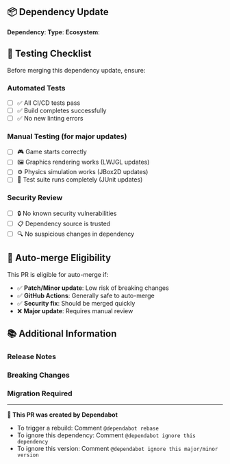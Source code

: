 <!--
Dependabot Pull Request Template
This template is automatically applied to all Dependabot-generated PRs
-->

## 📦 Dependency Update

**Dependency**: <!-- Automatically filled by Dependabot -->
**Type**: <!-- patch/minor/major -->
**Ecosystem**: <!-- github-actions/gradle -->

## 🧪 Testing Checklist

Before merging this dependency update, ensure:

### Automated Tests
- [ ] ✅ All CI/CD tests pass
- [ ] ✅ Build completes successfully  
- [ ] ✅ No new linting errors

### Manual Testing (for major updates)
- [ ] 🎮 Game starts correctly
- [ ] 🖼️ Graphics rendering works (LWJGL updates)
- [ ] ⚙️ Physics simulation works (JBox2D updates)
- [ ] 🧪 Test suite runs completely (JUnit updates)

### Security Review
- [ ] 🔒 No known security vulnerabilities
- [ ] 📋 Dependency source is trusted
- [ ] 🔍 No suspicious changes in dependency

## 🚀 Auto-merge Eligibility

This PR is eligible for auto-merge if:
- ✅ **Patch/Minor update**: Low risk of breaking changes
- ✅ **GitHub Actions**: Generally safe to auto-merge
- ✅ **Security fix**: Should be merged quickly
- ❌ **Major update**: Requires manual review

## 📚 Additional Information

### Release Notes
<!-- Dependabot automatically includes release notes here -->

### Breaking Changes
<!-- List any known breaking changes -->

### Migration Required
<!-- List any code changes required after this update -->

---

**🤖 This PR was created by Dependabot**
- To trigger a rebuild: Comment `@dependabot rebase`
- To ignore this dependency: Comment `@dependabot ignore this dependency`
- To ignore this version: Comment `@dependabot ignore this major/minor version`